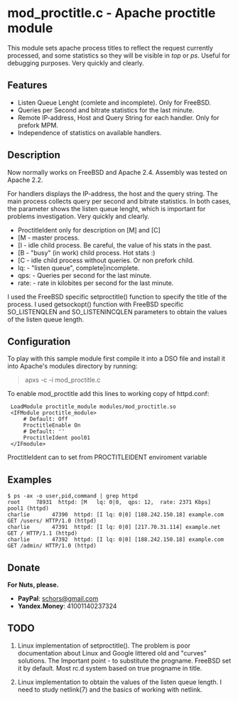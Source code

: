 mod_proctitle.c - Apache proctitle module
=================================================

This module sets apache process titles to reflect the request currently processed, and some statistics so they will be visible 
in *top* or *ps*. Useful for debugging purposes. Very quickly and clearly.

Features
--------

* Listen Queue Lenght (comlete and incomplete). Only for FreeBSD.
* Queries per Second and bitrate statistics for the last minute.
* Remote IP-address, Host and Query String for each handler. Only for prefork MPM.
* Independence of statistics on available handlers.

Description
-----------

Now normally works on FreeBSD and Apache 2.4. Assembly was tested on Apache 2.2.

For handlers displays the IP-address, the host and the query string. The main process collects query per second and bitrate statistics.
In both cases, the parameter shows the listen queue lenght, which is important for problems investigation. Very quickly and clearly.

* ProctitleIdent only for description on [M] and [C]
* [M - master process.
* [I - idle child process. Be careful, the value of his stats in the past.
* [B - "busy" (in work) child process. Hot stats :)
* [C - idle child process without queries. Or non prefork child.
* lq: - "listen queue", complete|incomplete.
* qps: - Queries per second for the last minute.
* rate: - rate in kilobites per second for the last minute.

I used the FreeBSD specific setproctitle() function to specify the title of the process.
I used getsockopt() function with FreeBSD specific SO_LISTENQLEN and SO_LISTENINCQLEN parameters to obtain the values of the listen queue length.

Configuration
-------------

To play with this sample module first compile it into a DSO file and install it into Apache's modules directory by running:

> apxs -c -i mod_proctitle.c

To enable mod_proctitle add this lines to working copy of httpd.conf:

```
 LoadModule proctitle_module modules/mod_proctitle.so
 <IFModule proctitle_module>
     # Default: Off
     ProctitleEnable On
     # Default: ''
     ProctitleIdent pool01
 </IFmodule>
```

ProctitleIdent can to set from PROCTITLEIDENT enviroment variable

Examples
--------

```
$ ps -ax -o user,pid,command | grep httpd
root     78931  httpd: [M   lq: 0|0,  qps: 12,  rate: 2371 Kbps]   pool1 (httpd)
charlie       47390  httpd: [I lq: 0|0] [188.242.150.18] example.com GET /users/ HTTP/1.0 (httpd)
charlie       47391  httpd: [I lq: 0|0] [217.70.31.114] example.net GET / HTTP/1.1 (httpd)
charlie       47392  httpd: [I lq: 0|0] [188.242.150.18] example.com GET /admin/ HTTP/1.0 (httpd)
```

Donate
------

**For Nuts, please.**

* **PayPal**: schors@gmail.com
* **Yandex.Money**: 41001140237324

TODO
----

1. Linux implementation of setproctitle(). The problem is poor documentation about Linux and Google littered old and "curves" solutions.
The Important point - to substitute the progname. FreeBSD set it by default. Most rc.d system based on true progname in title.

2. Linux implementation to obtain the values of the listen queue length. I need to study netlink(7) and the basics of working with netlink.
